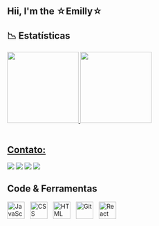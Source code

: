 ## Hii, I'm  the ☆Emilly☆

## 📉 Estatísticas 
<div align="left" >
  <a href="https://github.com/Emi-Souza">
  <img height="165em" src="https://github-readme-stats.vercel.app/api?username=Emi-Souza&show_icons=true&theme=holi&include_all_commits=true&count_private=true" />
  <img height="165em" src="https://github-readme-stats.vercel.app/api/top-langs/?username=Emi-Souza&layout=compact&langs_count=7&theme=holi"/>
</div>
      <br/>
      

<picture align="center">
  <source media="(prefers-color-scheme: dark)" srcset="https://raw.githubusercontent.com/emi-souza/emi-souza/output/github-contribution-grid-snake-dark.svg">
  <source media="(prefers-color-scheme: light)" srcset="https://raw.githubusercontent.com/emi-souza/emi-souza/output/github-contribution-grid-snake-dark.svg">
<!--   <img align="center" alt="github contribution grid snake animation" src="https://raw.githubusercontent.com/emi-souza/emi-souza/output/github-contribution-grid-snake.svg"> -->
</picture>

## Contato:

 <div>
  <a href = "mailto:emillylimadesouza627@gmail.com"><img src="https://img.shields.io/badge/Gmail-EA4335?style=flat&logo=gmail&logoColor=white" target="_blank"></a>
  <a href="https://instagram.com/emi___y.d" target="_blank"><img src="https://img.shields.io/badge/Instagram-E4405F?style=flat&logo=instagram&logoColor=white" target="_blank"></a>
  <a href="" target="_blank"><img src="https://img.shields.io/badge/LinkedIn-0A66C2?style=flat&logo=linkedin&logoColor=white" target="_blank"></a> 
  <a href="https://https://discord.com/api/webhooks/1343779134731718706/3zKPQy1bnGzooFu-DkrEcljG778BEzF-dKngjClqdKHXZfjdhldot4GhgeeJu0TLfCgT" target="_blank"><img src="https://img.shields.io/badge/Discord-5865F2?style=flat&logo=discord&logoColor=white" target="_blank"></a> 
</div>

## Code & Ferramentas

<img 
    align="left" 
    alt="JavaScript" 
    title="JavaScript"
    width="40px" 
    style="padding-right: 10px;" 
    src="https://cdn.jsdelivr.net/gh/devicons/devicon@latest/icons/javascript/javascript-original.svg" 
/>

<img 
    align="left" 
    alt="CSS" 
    title="CSS"
    width="40px" 
    style="padding-right: 10px;" 
    src="https://cdn.jsdelivr.net/gh/devicons/devicon@latest/icons/css3/css3-original.svg" 
/>
<img 
    align="left" 
    alt="HTML"
    title="HTML" 
    width="40px" 
    style="padding-right: 10px;" 
    src="https://cdn.jsdelivr.net/gh/devicons/devicon@latest/icons/html5/html5-original.svg" 
/>
<img 
    align="left" 
    alt="Git" 
    title="Git"
    width="40px" 
    style="padding-right: 10px;" 
    src="https://cdn.jsdelivr.net/gh/devicons/devicon@latest/icons/git/git-original.svg" 
/>
<img 
    align="left" 
    alt="React"
    title="React" 
    width="40px" 
    style="padding-right: 10px;" 
    src="https://cdn.jsdelivr.net/gh/devicons/devicon@latest/icons/react/react-original.svg" 
/>

<br/>
<br/>
